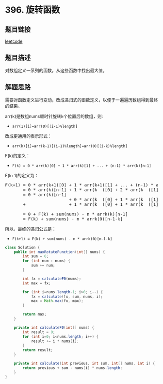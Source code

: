 # 396. 旋转函数

## 题目链接

[leetcode](https://leetcode-cn.com/problems/rotate-function/)

## 题目描述

对数组定义一系列的函数，从这些函数中找出最大值。

## 解题思路

需要对函数定义进行变动，改成递归式的函数定义，以便于一遍遍历数组得到最终的结果。

arr(k)是数组nums顺时针旋转k个位置后的数组，则:

+ `arr(1)[i]=arr(0)[(i-1)%length]`

改成更通用的表示形式：

+ `arr(k)[i]=arr(k-1)[(i-1)%length]=arr(0)[(i-k)%length]`

F(k)的定义：

+ `F(k) = 0 * arr(k)[0] + 1 * arr(k)[1] + ... + (n-1) * arr(k)[n-1]`

F(k+1)的定义为：

<pre>
F(k+1) = 0 * arr(k+1)[0] + 1 * arr(k+1)[1] + ... + (n-1) * arr(k+1)[n-1]
       = 0 * arr(k)[n-1] + 1 * arr(k  )[0] + 2 * arr(k  )[1] + ... + (n-1) * arr(k  )[n-2]
       = 0 * arr(k)[n-1] 
                         + 0 * arr(k  )[0] + 1 * arr(k  )[1] + ... + (n-2) * arr(k  )[n-2] + (n-1) * arr(k)[n-1]
       +                 + 1 * arr(k  )[0] + 1 * arr(k  )[1] + ... + 1     * arr(k  )[n-2] + (  1) * arr(k)[n-1]
                                                                                           - (n  ) * arr(k)[n-1]
       = 0 + F(k) + sum(nums) - n * arrk(k)[n-1]
       = F(k) + sum(nums) - n * arrk(0)[n-1-k]
</pre>

所以，最终的递归公式是：

+ `F(k+1) = F(k) + sum(nums) - n * arrk(0)[n-1-k]`

```java
class Solution {
    public int maxRotateFunction(int[] nums) {
        int sum = 0;
        for (int num : nums) {
            sum += num;
        }

        int fx = calculateF0(nums);
        int max = fx;

        for (int i=nums.length-1; i>0; i--) {
            fx = calculate(fx, sum, nums, i);
            max = Math.max(fx, max);
        }

        return max;
    }

    private int calculateF0(int[] nums) {
        int result = 0;
        for (int i=0; i<nums.length; i++) {
            result += i * nums[i];
        }
        return result;
    }

    private int calculate(int previous, int sum, int[] nums, int i) {
        return previous + sum - nums[i] * nums.length;
    }
}
```

